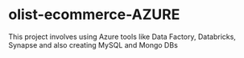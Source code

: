 # olist-ecommerce-AZURE
This project involves using Azure tools like Data Factory, Databricks, Synapse and also creating MySQL and Mongo DBs
